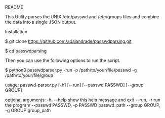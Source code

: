 README

This Utility parses the UNIX /etc/passwd and /etc/groups files and combine the data into a single JSON output. 


Installation

$ git clone https://github.com/adalandrade/passwdparsing.git

$ cd passwdparsing

Then you can use the following options to run the script.

$ python3 passwdparser.py -run -p /path/to/your/file/passwd -g /path/to/your/file/group

usage: passwd-parser.py [-h] [--run] [--passwd PASSWD] [--group GROUP]

optional arguments:
  -h, --help            show this help message and exit
  --run, -r             run the program
  --passwd PASSWD, -p PASSWD
                        passwd_path
  --group GROUP, -g GROUP
                        group_path


